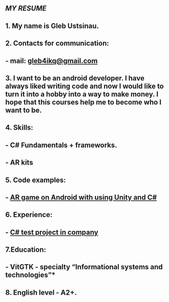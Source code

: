 *MY RESUME*
-------------------------------------
## **1. My name is Gleb Ustsinau.**
## **2. Contacts for communication:**
## - mail: gleb4ikq@gmail.com
## **3. I want to be an android developer. I have always liked writing code and now I would like to turn it into a hobby into a way to make money. I hope that this courses help me to become who I want to be.**
## **4. Skills:**
## - C# Fundamentals + frameworks.
## - AR kits
## **5. Code examples:**
## - [AR game on Android with using Unity and C#](https://github.com/GlebPishchalo/CollegeAR)
## **6. Experience:**
## - [C# test project in company](https://github.com/GlebPishchalo/TestProject)
## **7.Education:**
## - VitGTK - specialty “Informational systems and technologies”*
## **8. English level - A2+.**
